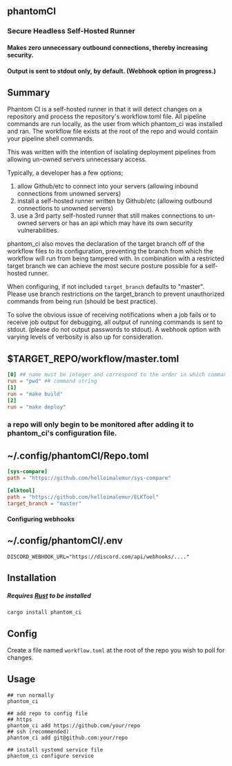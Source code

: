 ## phantomCI
### Secure Headless Self-Hosted Runner
#### Makes zero unnecessary outbound connections, thereby increasing security.
#### Output is sent to stdout only, by default. (Webhook option in progress.)

## Summary
Phantom CI is a self-hosted runner in that it will detect changes on a repository and process the repository's workflow.toml file.
All pipeline commands are run locally, as the user from which phantom_ci was installed and ran.
The workflow file exists at the root of the repo and would contain your pipeline shell commands.

This was written with the intention of isolating deployment pipelines from allowing un-owned servers unnecessary access.

Typically, a developer has a few options;
1. allow Github/etc to connect into your servers (allowing inbound connections from unowned servers)
2. install a self-hosted runner written by Github/etc (allowing outbound connections to unowned servers)
3. use a 3rd party self-hosted runner that still makes connections to un-owned servers or has an api which may have its own security vulnerabilities.

phantom_ci also moves the declaration of the target branch off of the workflow files to its configuration,
preventing the branch from which the workflow will run from being tampered with.
In combination with a restricted target branch we can achieve the most secure posture possible for a self-hosted runner.

When configuring, if not included `target_branch` defaults to "master".
Please use branch restrictions on the target_branch to prevent unauthorized commands from being run (should be best practice).

To solve the obvious issue of receiving notifications when a job fails or to receive job output for debugging, all output of running commands is sent to stdout. (please do not output passwords to stdout).
A webhook option with varying levels of verbosity is also up for consideration.

## $TARGET_REPO/workflow/master.toml
```toml
[0] ## name must be integer and correspond to the order in which commands are run
run = "pwd" ## command string
[1]
run = "make build"
[2]
run = "make deploy"
```

### a repo will only begin to be monitored after adding it to phantom_ci's configuration file.
## ~/.config/phantomCI/Repo.toml 
```toml
[sys-compare]
path = "https://github.com/helloimalemur/sys-compare"

[elktool]
path = "https://github.com/helloimalemur/ELKTool"
target_branch = "master"
```
#### Configuring webhooks
## ~/.config/phantomCI/.env 
```dotenv
DISCORD_WEBHOOK_URL="https://discord.com/api/webhooks/...."
```

## Installation
##### Requires [Rust](https://www.rust-lang.org/tools/install) to be installed
```shell
cargo install phantom_ci
```

## Config
Create a file named `workflow.toml` at the root of the repo you wish to poll for changes.

## Usage
```shell
## run normally
phantom_ci

## add repo to config file
## https
phantom_ci add https://github.com/your/repo
## ssh (recommended)
phantom_ci add git@github.com:your/repo

## install systemd service file
phantom_ci configure service
```
